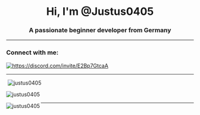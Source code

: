 <h1 align="center">Hi, I'm @Justus0405</h1>
<h3 align="center">A passionate beginner developer from Germany</h3>

 - - - 

<h3 align="left">Connect with me:</h3>
<p align="left">
<a href="https://discord.gg/https://discord.com/invite/E2Bp7GtcaA" target="blank"><img align="center" src="https://img.shields.io/discord/1060607505186684978?logo=Discord&style=for-the-badge" alt="https://discord.com/invite/E2Bp7GtcaA" /></a>
</p>

 - - - 

<p>&nbsp;<img src="https://github-readme-stats.vercel.app/api?username=justus0405&show_icons=true&theme=catppuccin_mocha&locale=en" alt="justus0405" /></p>

<p><img src="https://github-readme-streak-stats.herokuapp.com/?user=justus0405&theme=catppuccin_mocha" alt="justus0405" /></p>

<p><img align="left" src="https://github-readme-stats.vercel.app/api/top-langs?username=justus0405&show_icons=true&theme=catppuccin_mocha&locale=en&layout=compact" alt="justus0405" /></p>


 - - - 

<!---
Yes i did use a template.
--->
